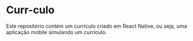 # Curr-culo
Este repositório contém um currículo criado em React Native, ou seja, uma aplicação mobile simulando um currículo.
